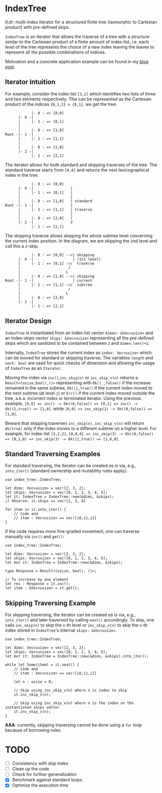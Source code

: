 # IndexTree

*tl;dr:* multi-index Iterator for a structured finite tree (isomorphic to Cartesian product)
  with pre-defined skips.

`IndexTree` is an iterator that allows the traverse of a tree with a structure similar to the
  Cartesian product of a finite amount of index-list, i.e. each level of the tree represents the choice
  of a new index leaving the leaves to represent all the possible combinations of indices.

Motivation and a concrete application example can be
  found in my [blog post](https://charlietrip.neocities.org/blog/240131-rust-aessolver).


## Iterator Intuition

For example, consider the index list `[3,2]` which identifies two lists of three and two elements
  respectively.
  This can be represented as the Cartesian product of the indices `{0,1,2} x {0,1}`, we get the tree:

```{verbatim}
            |- 0 : => [0,0]
      |- 0 -|
      |     |- 1 : => [0,1]
      |
      |     |- 0 : => [1,0]
Root -|- 1 -|
      |     |- 1 : => [1,1]
      |
      |     |- 0 : => [2,0]
      |- 2 -|
            |- 1 : => [2,1]
```

The iterator allows for both standard and skipping traverses of the tree.
  The standard traverse starts from `[0,0]` and returns the next lexicographical index in the tree.

```{verbatim}
            |- 0 : => [0,0]   
      |- 0 -|                 |
      |     |- 1 : => [0,1]   | 
      |                       |
      |     |- 0 : => [1,0]   | standard
Root -|- 1 -|                 |
      |     |- 1 : => [1,1]   | traverse
      |                       |
      |     |- 0 : => [2,0]   |
      |- 2 -|                 V
            |- 1 : => [2,1]   
```

The skipping traverse allows skipping the whole subtree level concerning the current index position.
  In the diagram, we are skipping the `2`nd level and call this a `2`-skip.

```{verbatim}
            |- 0 : => [0,0] -->| skipping 
      |- 0 -|                  | (1st level)
      |     |- 1 : => [0,1] ->/  traverse
      |                      /
      |                     L
      |     |- 0 : => [1,0] -->| skipping 
Root -|- 1 -|                  | current
      |     |- 1 : => [1,1] ->/  subtree 
      |                      / 
      |                     L  
      |     |- 0 : => [2,0] 
      |- 2 -|               
            |- 1 : => [2,1] 
```



## Iterator Design

`IndexTree` is instantiated from an index-list vector `dimen: &Vec<usize>` and an index-skips vector
  `skips: &Vec<usize>` representing all the pre-defined skips which are sanitized to be contained 
  between `2` and `dimen.len()+1`.

Internally, `IndexTree` stores the current index as `index: Vec<usize>` which can be moved for
  standard or skipping traverse.
The variables `length` and `next: bool` are used for quick checks of dimension and allowing
the usage of `IndexTree` as an `Iterator`.

Moving the index via `inc()`,`inc_skip(n)` or `inc_skip_v(n)` returns a `Result<(usize,bool),()>`
	representing with `Ok((_,false))` if the increase remained in the same subtree, `Ok((j,true))` if
	the current index moved to the next subtree (at level `j`) or `Err()` if the current index moved
	outside the tree, a.k.a. incorrect index or terminated iterator.
  Using the previous example, `[0,0] => inc() -> Ok((0,false)) => [0,1] => inc() -> Ok((1,true)) => [1,0]`.
  while `[0,0] => inc_skip(2) -> Ok((0,false)) => [1,0]`.

Beware that skipping traverses `inc_skip(n)`, `inc_skip_v(n)` will return `Ok(true)` only if
  the index moves to a different subtree on a higher level.
  For example, for index-list `[3,2,2]`,
  `[0,0,0] => inc_skip(3) -> Ok((0,false)) => [0,1,0] => inc_skip(3) -> Ok((2,true)) => [1,0,0]`.



## Standard Traversing Examples

For standard traversing, the iterator can be created *as is* via, e.g., `into_iter()`
(standard ownership and mutability rules apply):

```
use index_tree::IndexTree;

let dims: Vec<usize> = vec![2, 3, 2];
let skips: Vec<usize> = vec![0, 1, 2, 3, 4, 5];
let it: IndexTree = IndexTree::new(&dims, &skips);
// Observe: it.skips == vec![2, 3, 4]

for item in it.into_iter() {
    // Code and
    // item : Vec<usize> == vec![i0,i1,i2]
}
```

If the code requires more fine-graded movement, one can traverse manually via `inc()` and `get()`:

```
use index_tree::IndexTree;

let dims: Vec<usize> = vec![2, 3, 2];
let skips: Vec<usize> = vec![0, 1, 2, 3, 4, 5];
let mut it: IndexTree = IndexTree::new(&dims, &skips);

type Response = Result<(usize, bool), ()>;

// To increase by one element
let res : Response = it.inc();
let item : &Vec<usize> = it.get(); 
```




## Skipping Traversing Example

For skipping traversing, the iterator can be created *as is* via, e.g., `into_iter()` and later
  traversed by calling `next()` accordingly.
  To skip, one calls `inc_skip(n)` to skip the `n`-th level or `inc_skip_v(n)` to skip the `n`-th
  index stored in `IndexTree`'s internal `skips: &Vec<usize>`.

```
use index_tree::IndexTree;

let dims: Vec<usize> = vec![2, 3, 2];
let skips: Vec<usize> = vec![0, 1, 2, 3, 4, 5];
let mut it: IndexTree = IndexTree::new(&dims, &skips).into_iter();

while let Some(item) = it.next() {
    // Code and
    // item : Vec<usize> == vec![i0,i1,i2]
    
    let n : usize = 0;
    
    // Skip using inc_skip_v(n) where n is index to skip
    it.inc_skip_v(n);
    
    // Skip using inc_skip_v(n) where n is the index on the instantiated skips vector
    it.inc_skip_v(n);
}
```


**AAA**: currently, skipping traversing cannot be done using a `for` loop because of borrowing rules.



# TODO

- [ ] Consistency with skip index
- [ ] Clean up the code
- [ ] Check for further generalization
- [x] Benchmark against standard loops
- [x] Optimize the execution time
